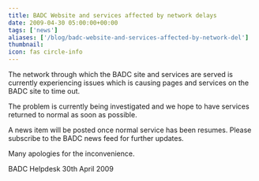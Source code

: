 ```yaml
---
title: BADC Website and services affected by network delays
date: 2009-04-30 05:00:00+00:00
tags: ['news']
aliases: ['/blog/badc-website-and-services-affected-by-network-del']
thumbnail: 
icon: fas circle-info
---
```



The network through which the BADC site and services are served is currently experiencing issues which is causing pages and services on the BADC site to time out. 



The problem is currently being investigated and we hope to have services returned to normal as soon as possible.



A news item will be posted once normal service has been resumes. Please subscribe to the BADC news feed for further updates.




Many apologies for the inconvenience.




BADC Helpdesk
30th April 2009



